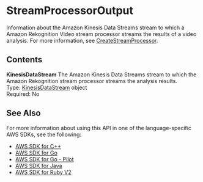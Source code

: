 # StreamProcessorOutput<a name="API_StreamProcessorOutput"></a>

Information about the Amazon Kinesis Data Streams stream to which a Amazon Rekognition Video stream processor streams the results of a video analysis\. For more information, see [CreateStreamProcessor](API_CreateStreamProcessor.md)\.

## Contents<a name="API_StreamProcessorOutput_Contents"></a>

 **KinesisDataStream**   <a name="rekognition-Type-StreamProcessorOutput-KinesisDataStream"></a>
The Amazon Kinesis Data Streams stream to which the Amazon Rekognition stream processor streams the analysis results\.  
Type: [KinesisDataStream](API_KinesisDataStream.md) object  
Required: No

## See Also<a name="API_StreamProcessorOutput_SeeAlso"></a>

For more information about using this API in one of the language\-specific AWS SDKs, see the following:
+  [AWS SDK for C\+\+](https://docs.aws.amazon.com/goto/SdkForCpp/rekognition-2016-06-27/StreamProcessorOutput) 
+  [AWS SDK for Go](https://docs.aws.amazon.com/goto/SdkForGoV1/rekognition-2016-06-27/StreamProcessorOutput) 
+  [AWS SDK for Go \- Pilot](https://docs.aws.amazon.com/goto/SdkForGoPilot/rekognition-2016-06-27/StreamProcessorOutput) 
+  [AWS SDK for Java](https://docs.aws.amazon.com/goto/SdkForJava/rekognition-2016-06-27/StreamProcessorOutput) 
+  [AWS SDK for Ruby V2](https://docs.aws.amazon.com/goto/SdkForRubyV2/rekognition-2016-06-27/StreamProcessorOutput) 